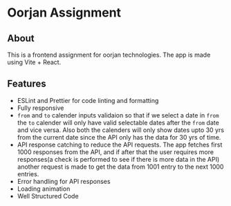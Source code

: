 # Oorjan Assignment

## About
This is a frontend assignment for oorjan technologies. The app is made using Vite + React. 

## Features
- ESLint and Prettier for code linting and formatting
- Fully responsive
- `from` and `to` calender inputs validaion so that if we select a date in `from` the `to` calender will only have valid selectable dates after the `from` date and vice versa. Also both the calenders will only show dates upto 30 yrs from the current date since the API only has the data for 30 yrs of time.
- API response catching to reduce the API requests. The app fetches first 1000 responses from the API, and if after that the user requires more responses(a check is performed to see if there is more data in the API) another request is made to get the data from 1001 entry to the next 1000 entries.
- Error handling for API responses
- Loading animation
- Well Structured Code
